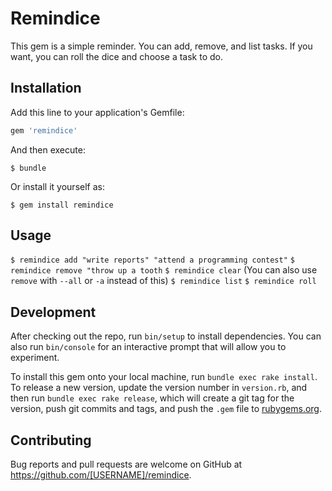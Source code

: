 # Remindice

This gem is a simple reminder.
You can add, remove, and list tasks.
If you want, you can roll the dice and choose a task to do.

## Installation

Add this line to your application's Gemfile:

```ruby
gem 'remindice'
```

And then execute:

    $ bundle

Or install it yourself as:

    $ gem install remindice

## Usage

`$ remindice add "write reports" "attend a programming contest"`
`$ remindice remove "throw up a tooth`
`$ remindice clear` (You can also use `remove` with `--all` or `-a` instead of this)
`$ remindice list`
`$ remindice roll`

## Development

After checking out the repo, run `bin/setup` to install dependencies. You can also run `bin/console` for an interactive prompt that will allow you to experiment.

To install this gem onto your local machine, run `bundle exec rake install`. To release a new version, update the version number in `version.rb`, and then run `bundle exec rake release`, which will create a git tag for the version, push git commits and tags, and push the `.gem` file to [rubygems.org](https://rubygems.org).

## Contributing

Bug reports and pull requests are welcome on GitHub at https://github.com/[USERNAME]/remindice.


